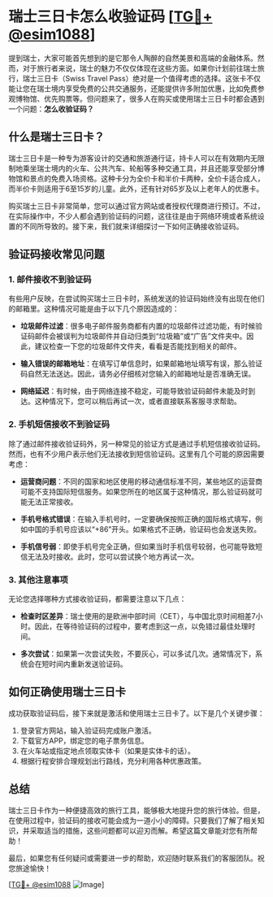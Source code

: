 # 瑞士三日卡怎么收验证码 [[TG💪+ @esim1088](https://t.me/s/esim1088)]

提到瑞士，大家可能首先想到的是它那令人陶醉的自然美景和高端的金融体系。然而，对于旅行者来说，瑞士的魅力不仅仅体现在这些方面。如果你计划前往瑞士旅行，瑞士三日卡（Swiss Travel Pass）绝对是一个值得考虑的选择。这张卡不仅能让您在瑞士境内享受免费的公共交通服务，还能提供许多附加优惠，比如免费参观博物馆、优先购票等。但问题来了，很多人在购买或使用瑞士三日卡时都会遇到一个问题：**怎么收验证码？**

## 什么是瑞士三日卡？

瑞士三日卡是一种专为游客设计的交通和旅游通行证，持卡人可以在有效期内无限制地乘坐瑞士境内的火车、公共汽车、轮船等多种交通工具，并且还能享受部分博物馆和景点的免费入场资格。这种卡分为全价卡和半价卡两种，全价卡适合成人，而半价卡则适用于6至15岁的儿童。此外，还有针对65岁及以上老年人的优惠卡。

购买瑞士三日卡非常简单，您可以通过官方网站或者授权代理商进行预订。不过，在实际操作中，不少人都会遇到验证码的问题，这往往是由于网络环境或者系统设置的不同所导致的。接下来，我们就来详细探讨一下如何正确接收验证码。

## 验证码接收常见问题

### 1. 邮件接收不到验证码

有些用户反映，在尝试购买瑞士三日卡时，系统发送的验证码始终没有出现在他们的邮箱里。这种情况可能是由于以下几个原因造成的：

- **垃圾邮件过滤**：很多电子邮件服务商都有内置的垃圾邮件过滤功能，有时候验证码邮件会被误判为垃圾邮件并自动归类到“垃圾箱”或“广告”文件夹中。因此，建议检查一下您的垃圾邮件文件夹，看看是否能找到相关的邮件。
  
- **输入错误的邮箱地址**：在填写订单信息时，如果邮箱地址填写有误，那么验证码自然无法送达。因此，请务必仔细核对您输入的邮箱地址是否准确无误。

- **网络延迟**：有时候，由于网络连接不稳定，可能导致验证码邮件未能及时到达。这种情况下，您可以稍后再试一次，或者直接联系客服寻求帮助。

### 2. 手机短信接收不到验证码

除了通过邮件接收验证码外，另一种常见的验证方式是通过手机短信接收验证码。然而，也有不少用户表示他们无法接收到短信验证码。这里有几个可能的原因需要考虑：

- **运营商问题**：不同的国家和地区使用的移动通信标准不同，某些地区的运营商可能不支持国际短信服务。如果您所在的地区属于这种情况，那么验证码就可能无法正常接收。

- **手机号格式错误**：在输入手机号时，一定要确保按照正确的国际格式填写，例如中国的手机号应该以“+86”开头。如果格式不正确，验证码也会发送失败。

- **手机信号弱**：即使手机号完全正确，但如果当时手机信号较弱，也可能导致短信无法及时接收。此时，您可以尝试换个地方再试一次。

### 3. 其他注意事项

无论您选择哪种方式接收验证码，都需要注意以下几点：

- **检查时区差异**：瑞士使用的是欧洲中部时间（CET），与中国北京时间相差7小时。因此，在等待验证码的过程中，要考虑到这一点，以免错过最佳处理时间。

- **多次尝试**：如果第一次尝试失败，不要灰心，可以多试几次。通常情况下，系统会在短时间内重新发送验证码。

## 如何正确使用瑞士三日卡

成功获取验证码后，接下来就是激活和使用瑞士三日卡了。以下是几个关键步骤：

1. 登录官方网站，输入验证码完成账户激活。
2. 下载官方APP，绑定您的电子票务信息。
3. 在火车站或指定地点领取实体卡（如果是实体卡的话）。
4. 根据行程安排合理规划出行路线，充分利用各种优惠政策。

## 总结

瑞士三日卡作为一种便捷高效的旅行工具，能够极大地提升您的旅行体验。但是，在使用过程中，验证码的接收可能会成为一道小小的障碍。只要我们了解了相关知识，并采取适当的措施，这些问题都可以迎刃而解。希望这篇文章能对您有所帮助！

最后，如果您有任何疑问或需要进一步的帮助，欢迎随时联系我们的客服团队。祝您旅途愉快！

[[TG💪+ @esim1088](https://t.me/s/esim1088) ![Image](https://i.postimg.cc/4NQfJmqS/Snipaste-2025-05-13-00-14-12.png)]